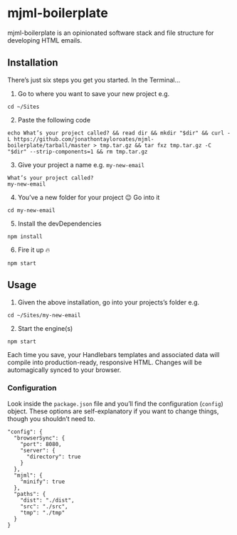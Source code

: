 # mjml-boilerplate

mjml-boilerplate is an opinionated software stack and file structure for developing HTML emails.

## Installation
There’s just six steps you get you started. In the Terminal…

1. Go to where you want to save your new project e.g.
```
cd ~/Sites
```

2. Paste the following code
 ```
echo What’s your project called? && read dir && mkdir "$dir" && curl -L https://github.com/jonathontayloroates/mjml-boilerplate/tarball/master > tmp.tar.gz && tar fxz tmp.tar.gz -C "$dir" --strip-components=1 && rm tmp.tar.gz
```

3. Give your project a name e.g. `my-new-email`
 ```
What’s your project called?
my-new-email
```

4. You’ve a new folder for your project 😉 Go into it
```
cd my-new-email
```

5. Install the devDependencies
```
npm install
```

6. Fire it up 🔥
```
npm start
```

## Usage

1. Given the above installation, go into your projects’s folder e.g.
```
cd ~/Sites/my-new-email
```

2. Start the engine(s)
```
npm start
```

Each time you save, your Handlebars templates and associated data will compile into production-ready, responsive HTML. Changes will be automagically synced to your browser.

### Configuration

Look inside the `package.json` file and you’ll find the configuration (`config`) object. These options are self-explanatory if you want to change things, though you shouldn’t need to.
```
"config": {
  "browserSync": {
    "port": 8080,
    "server": {
      "directory": true
    }
  },
  "mjml": {
    "minify": true
  },
  "paths": {
    "dist": "./dist",
    "src": "./src",
    "tmp": "./tmp"
  }
}
```

